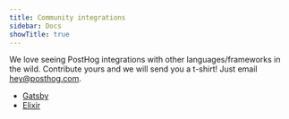 ```yaml
---
title: Community integrations
sidebar: Docs
showTitle: true
---
```


We love seeing PostHog integrations with other languages/frameworks in the wild. Contribute yours and we will send you a t-shirt! Just email hey@posthog.com.

- [Gatsby](/docs/integrations/gatsby-integration)
- [Elixir](/docs/integrations/elixir-integration)
